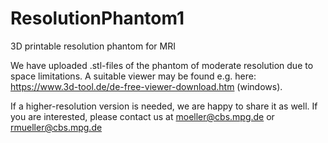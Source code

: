 # ResolutionPhantom1
3D printable resolution phantom for MRI

We have uploaded .stl-files of the phantom of moderate resolution due to space limitations. 
A suitable viewer may be found e.g. here: https://www.3d-tool.de/de-free-viewer-download.htm (windows).

If a higher-resolution version is needed, we are happy to share it as well. If you are interested, please contact us at
moeller@cbs.mpg.de   or
rmueller@cbs.mpg.de
